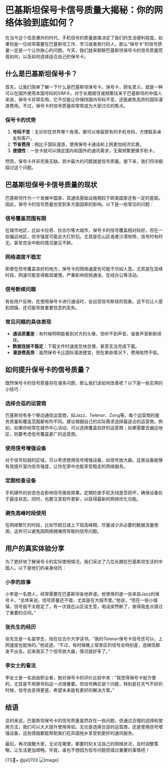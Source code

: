 # 巴基斯坦保号卡信号质量大揭秘：你的网络体验到底如何？

在当今这个信息爆炸的时代，手机信号的质量直接决定了我们的生活便利程度。如果你是一位经常需要在巴基斯坦工作、学习或者旅行的人，那么“保号卡”的信号质量一定是一个让你揪心的问题。今天，我们就来聊聊巴基斯坦保号卡的信号质量究竟如何，以及如何选择适合自己的保号卡。

## 什么是巴基斯坦保号卡？

首先，让我们简单了解一下什么是巴基斯坦保号卡。保号卡，顾名思义，就是一种可以在国外使用本国号码的SIM卡。对于长期居住或频繁往来于巴基斯坦的中国人来说，保号卡非常实用。它不仅能让你保持国内号码不变，还能避免高昂的国际漫游费用。不过，保号卡的信号质量却常常成为大家讨论的焦点。

### 保号卡的优势

1. **号码不变**：无论你在世界哪个角落，都可以保留原有的手机号码，方便联系亲友和客户。
2. **节省费用**：相比于国际漫游，使用保号卡通话和上网更加经济实惠。
3. **便捷性**：一张卡就可以搞定国内和国外的通讯需求，无需频繁更换手机卡。

然而，保号卡并非完美无缺。其中最大的问题就是信号质量。接下来，我们将详细探讨这个问题。

## 巴基斯坦保号卡信号质量的现状

巴基斯坦作为一个发展中国家，其通信基础设施相较于欧美国家还有一定的差距。因此，保号卡的信号质量也受到多方面因素的影响。以下是一些常见的问题：

### 信号覆盖范围有限

在城市地区，比如卡拉奇、拉合尔等大城市，保号卡的信号覆盖相对较好。但在一些偏远地区，信号强度可能会大打折扣。尤其是在山区或者沙漠地带，信号时有时无，甚至完全中断的情况屡见不鲜。

### 网络速度不稳定

即使在信号覆盖良好的地方，保号卡的网络速度也可能不尽如人意。尤其是在高峰时段，网速可能变得极其缓慢，严重影响视频通话、在线办公等活动。

### 信号断续问题

有些用户反映，在使用保号卡进行通话时，会出现信号断续的现象。这不仅让人感到烦躁，还可能导致重要信息的丢失。

### 常见问题的具体表现

- **通话质量差**：有时候明明能看到对方的头像，但听不到声音，或者声音断断续续。
- **数据连接不稳定**：下载文件时速度忽快忽慢，甚至无法完成下载。
- **漫游费高昂**：虽然保号卡比国际漫游便宜，但在某些情况下，费用依然不低。

## 如何提升保号卡的信号质量？

既然保号卡的信号质量存在诸多问题，那么我们该如何改善呢？以下是一些实用的小技巧：

### 选择合适的运营商

巴基斯坦有多个移动通信运营商，如Jazz、Telenor、Zong等。每个运营商的服务质量和覆盖范围都有所不同。建议根据自己的实际需求选择最适合的运营商。例如，如果你经常在城市中心活动，可以选择覆盖较好的运营商；如果需要去偏远地区，则要考虑信号覆盖更广的运营商。

### 使用信号增强设备

对于信号较弱的区域，可以考虑使用信号增强设备，如信号放大器。这类设备能够有效提升室内信号强度，让你在家中也能享受稳定的网络服务。

### 定期检查设备

手机硬件的状态也会影响信号接收效果。定期检查手机天线是否损坏，确保设备处于最佳状态。同时，也要注意软件更新，以获得最新的网络优化功能。

### 避免高峰时段使用

在网络繁忙的时段，比如节假日或上下班高峰期，尽量减少非必要的数据流量使用。这样可以避免因网络拥堵而导致的信号问题。

## 用户的真实体验分享

为了更好地了解保号卡的实际使用情况，我们采访了几位长期在巴基斯坦生活的中国人。以下是他们的亲身经历：

### 小李的故事

小李是一名商人，经常需要在巴基斯坦各地奔波。他使用的是一张来自Jazz的保号卡。“总体来说，信号质量还不错，尤其是在大城市里。”他说，“但在一些小城镇，信号就不太稳定了。有一次我在山区谈生意，电话突然断了，害得我差点错过了重要的合同。”

### 张先生的经历

张先生是一名留学生，他在拉合尔大学读书。“我的Telenor保号卡信号还可以，上网速度也挺快的。”他说道，“不过，有时候晚上宿舍区的信号会特别差，连微信都发不出去。后来我买了个信号放大器，情况就好多了。”

### 李女士的看法

李女士是一名自由职业者，她对保号卡的评价比较中肯：“我觉得保号卡挺方便的，尤其是不用换号码这一点很重要。但信号确实是个问题，特别是在天气不好的时候，信号会变得更差。希望未来能有更好的解决方案。”

## 结语

总的来说，巴基斯坦保号卡的信号质量虽然存在一些问题，但通过合理的选择和使用方法，我们可以大大提升使用体验。无论是选择合适的运营商，还是使用信号增强设备，这些措施都能帮助我们在异国他乡享受到更好的通讯服务。

最后，再次提醒大家，无论在哪里，都要时刻关注自己的网络状况，及时调整策略，让生活更加顺畅。毕竟，谁也不想因为信号问题而错过重要的事情吧！

[TG💪+ @jx0703 ![Image](https://github.com/user-attachments/assets/dbca1d08-cadb-493c-b0ec-ad6f7a83f270)]